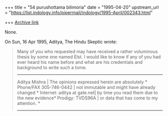 +++
title = "54 purushottama bilimoria"
date = "1995-04-20"
upstream_url = "https://list.indology.info/pipermail/indology/1995-April/002343.html"

+++
[Archive link](https://list.indology.info/pipermail/indology/1995-April/002343.html)


None.

On Sun, 16 Apr 1995, Aditya, The Hindu Skeptic wrote:

> Many of you who requested may have received a rather voluminous thesis by 
> some one named Elst. 
> I would like to know if any of you had ever heard his name before and 
> what are his credentials and background to write such a tome.
> 
> *************************************************************************
>   Aditya Mishra          | The opinions expressed herein are absolutely *
> Phone/FAX 305-746-0442   | not immutable and might have already changed *
> Internet: aditya at gate.net| by time you read them due to the new evidence*
> Prodigy:  TVDS96A        | or data that has come to my attention.       *
> *************************************************************************
> 
> 
> 
>  
> 






